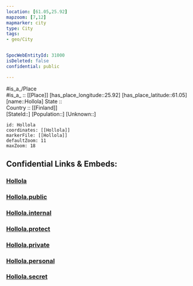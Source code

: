 ```yaml
---
location: [61.05,25.92] 
mapzoom: [7,12] 
mapmarker: city 
type: City
tags:
- geo/City


SpocWebEntityId: 31000
isDeleted: false
confidential: public

---
```

#is_a_/Place  
#is_a_ :: [[Place]] 
[has_place_longitude::25.92] 
[has_place_latitude::61.05] 
[name::Hollola] 
State ::  
Country :: [[Finland]]  
[StateId::] 
[Population::] 
[Unknown::] 


```leaflet
id: Hollola
coordinates: [[Hollola]] 
markerFile: [[Hollola]] 
defaultZoom: 11 
maxZoom: 18
```


## Confidential Links & Embeds: 

### [Hollola](/_Standards/Earth/Continent/Europe/Europe~North/Finland/Provinces~Finland/Southern_Finland/counties~Southern_Finland/Päijät-Häme/City/Hollola.md) 

### [Hollola.public](/_public/Earth/Continent/Europe/Europe~North/Finland/Provinces~Finland/Southern_Finland/counties~Southern_Finland/Päijät-Häme/City/Hollola.public.md) 

### [Hollola.internal](/_internal/Earth/Continent/Europe/Europe~North/Finland/Provinces~Finland/Southern_Finland/counties~Southern_Finland/Päijät-Häme/City/Hollola.internal.md) 

### [Hollola.protect](/_protect/Earth/Continent/Europe/Europe~North/Finland/Provinces~Finland/Southern_Finland/counties~Southern_Finland/Päijät-Häme/City/Hollola.protect.md) 

### [Hollola.private](/_private/Earth/Continent/Europe/Europe~North/Finland/Provinces~Finland/Southern_Finland/counties~Southern_Finland/Päijät-Häme/City/Hollola.private.md) 

### [Hollola.personal](/_personal/Earth/Continent/Europe/Europe~North/Finland/Provinces~Finland/Southern_Finland/counties~Southern_Finland/Päijät-Häme/City/Hollola.personal.md) 

### [Hollola.secret](/_secret/Earth/Continent/Europe/Europe~North/Finland/Provinces~Finland/Southern_Finland/counties~Southern_Finland/Päijät-Häme/City/Hollola.secret.md)

